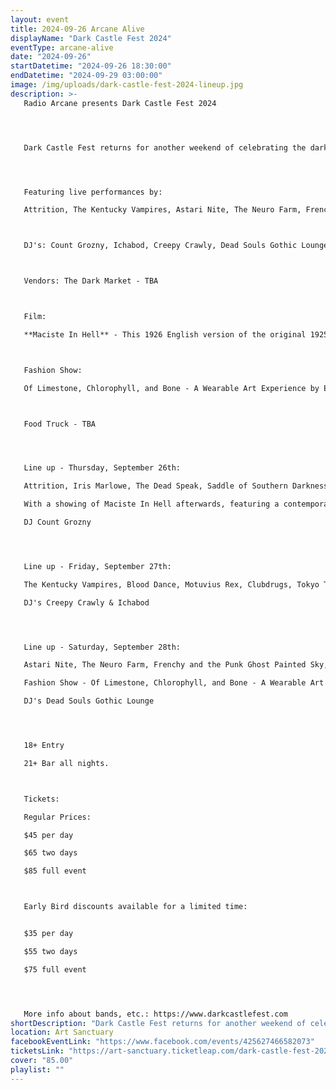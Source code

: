 ```yaml
---
layout: event
title: 2024-09-26 Arcane Alive
displayName: "Dark Castle Fest 2024"
eventType: arcane-alive
date: "2024-09-26"
startDatetime: "2024-09-26 18:30:00"
endDatetime: "2024-09-29 03:00:00"
image: /img/uploads/dark-castle-fest-2024-lineup.jpg
description: >-
   Radio Arcane presents Dark Castle Fest 2024




   Dark Castle Fest returns for another weekend of celebrating the darkly romantic music and arts of the very unique and beautiful Gothic underground! This year, we will celebrate with bands, vendors, film and even a highly creative fashion show!




   Featuring live performances by:

   Attrition, The Kentucky Vampires, Astari Nite, The Neuro Farm, Frenchy and the Punk, Blood Dance, Ghost Painted Sky, Attic Eyes, Motuvius Rex, Bat Noise, Sombre Arcane, Tokyo Teens, clubdrugs, Iris Marlowe, The Dead Speak, Saddle Of Southern Darkness, Silver Rein, Molly's Midnight Villains, Sinister Senile.



   DJ's: Count Grozny, Ichabod, Creepy Crawly, Dead Souls Gothic Lounge



   Vendors: The Dark Market - TBA



   Film:

   **Maciste In Hell** - This 1926 English version of the original 1925 Italian film, features an early attempt at color slides with dramatic, full scale armies of demons, amazing makeup and costuming and a very interesting story where the devil takes Maciste down to hell in an attempt to corrupt and ruin his morality. Director: Guido Brignone.



   Fashion Show: 

   Of Limestone, Chlorophyll, and Bone - A Wearable Art Experience by Edwin Ramirez.



   Food Truck - TBA




   Line up - Thursday, September 26th:

   Attrition, Iris Marlowe, The Dead Speak, Saddle of Southern Darkness, Silver Rein, Molly's Midnight Villains

   With a showing of Maciste In Hell afterwards, featuring a contemporary Gothic inspired soundtrack of music curated by Count Grozny.

   DJ Count Grozny




   Line up - Friday, September 27th:

   The Kentucky Vampires, Blood Dance, Motuvius Rex, Clubdrugs, Tokyo Teens, Bat Noise, Sinister Senile

   DJ's Creepy Crawly & Ichabod




   Line up - Saturday, September 28th:

   Astari Nite, The Neuro Farm, Frenchy and the Punk Ghost Painted Sky, Attic Eyes, Sombre Arcane

   Fashion Show - Of Limestone, Chlorophyll, and Bone - A Wearable Art Experience by Edwin Ramirez.

   DJ's Dead Souls Gothic Lounge




   18+ Entry

   21+ Bar all nights.



   Tickets:

   Regular Prices:

   $45 per day

   $65 two days

   $85 full event



   Early Bird discounts available for a limited time:


   $35 per day

   $55 two days

   $75 full event




   More info about bands, etc.: https://www.darkcastlefest.com
shortDescription: "Dark Castle Fest returns for another weekend of celebrating the darkly romantic music and arts of the very unique and beautiful Gothic underground!"
location: Art Sanctuary
facebookEventLink: "https://www.facebook.com/events/425627466582073"
ticketsLink: "https://art-sanctuary.ticketleap.com/dark-castle-fest-2024"
cover: "85.00"
playlist: ""
---
```

